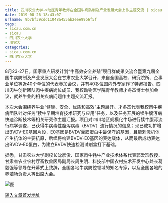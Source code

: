 ```yaml
---
title: 四川农业大学->动医青年教师在全国牛病防制及产业发展大会上作主题交流 | sicau.com.cn
date: 2019-08-26 18:43:07
urlname: 9b7bf39cdd11048a455ab2eee99b6f5f
tags: 
- sicau.com.cn
- sicau
- 四川农业大学
- 川农大
categories:
- sicau.com.cn
- 四川农业大学
---
```



8月23-27日，国家重点研发计划“牛高效安全养殖”项目群成果交流会暨第九届全国牛病防制及产业发展大会在甘肃农业大学召开，来自全国高校、研究院所、企事业单位等近40个单位的代表参加会议，并有40多位国内外专家作了特邀报告。四川肉牛创新团队肉牛疾病岗位成员、我校动物医学院青年教师才冬杰博士参加会议，就养牛业的相关疾病问题作主题交流汇报。

本次大会围绕养牛业“健康、安全、优质和高效”主题展开。才冬杰代表我校肉牛疾病团队针对任务“犊牛早期培育技术研究与应用”任务，以及任务开展的犊牛腹泻病快速诊断技术等相关研究作主题汇报。项目对四川地区规模化牛场进行犊牛腹泻流行病学调查，已获得牛病毒性腹泻病毒（BVDV）流行情况的信息；现已成功扩增出BVDV-E0基因片段，E0基因是BVDV囊膜蛋白中最保守的基因，且能刺激机体产生抗体的主要抗原，后续将构建BVDV-E0基因的表达载体，从而最后成功表达出BVDV-E0蛋白，为建立BVDV快速检测试剂盒打下基础。

据悉，甘肃农业大学副校长沈彦俊、国家肉牛牦牛产业技术体系代表郭爱珍教授、甘肃省农业农村厅畜牧兽医局副局长周生明、科技部中国农村技术开发中心处长葛毅强等领导在开幕式上致辞，全国各地牛病防控领域的知名专家，以及全国各地的养殖场负责人等出席大会。



![图](https://news.sicau.edu.cn/__local/9/68/0B/BCB22CF5498E910154B0A48854B_1BBF7921_18F01.png)

[转入文章首发地址](https://news.sicau.edu.cn/info/1078/52941.htm)